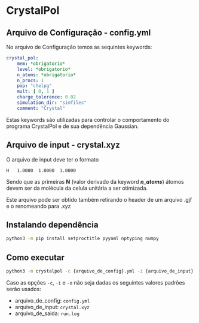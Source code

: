 # CrystalPol

## Arquivo de Configuração - **config.yml**

No arquivo de Configuração temos as sequintes keywords:

```yaml
crystal_pol:
    mem: *obrigatorio*
    level: *obrigatorio*
    n_atoms: *obrigatorio*
    n_procs: 1
    pop: "chelpg"
    mult: [ 0, 1 ]
    charge_tolerance: 0.02
    simulation_dir: "simfiles"
    comment: "Crystal"
```

Estas keywords são utilizadas para controlar o comportamento do programa CrystalPol e de sua dependência Gaussian.

## Arquivo de input - **crystal.xyz**

O arquivo de input deve ter o formato

```
H   1.0000  1.0000  1.0000
```
Sendo que as primeiras **N** (valor derivado da keyword _**n_atoms**_) átomos devem ser da molécula da celula unitária a ser otimizada. 

Este arquivo pode ser obtido também retirando o header de um arquivo .gjf e o renomeando para .xyz

## Instalando dependência

```bash
python3 -m pip install setproctitle pyyaml nptyping numpy
```

## Como executar

```bash
python3 -m crystalpol -c {arquivo_de_config}.yml -i {arquivo_de_input}.xyz -o {arquivo_de_saida}.log
```
Caso as opções `-c`, `-i` e `-o` não seja dadas os seguintes valores padrões serão usados:

- arquivo_de_config: `config.yml`
- arquivo_de_input: `crystal.xyz`
- arquivo_de_saida: `run.log`